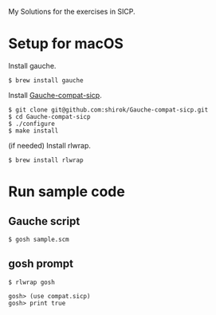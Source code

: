 My Solutions for the exercises in SICP.

# Setup for macOS
Install gauche.

```
$ brew install gauche
```

Install [Gauche-compat-sicp](https://github.com/shirok/Gauche-compat-sicp).

```
$ git clone git@github.com:shirok/Gauche-compat-sicp.git
$ cd Gauche-compat-sicp
$ ./configure
$ make install
```

(if needed) Install rlwrap.

```
$ brew install rlwrap
```

# Run sample code
## Gauche script
```
$ gosh sample.scm
```

## gosh prompt
```
$ rlwrap gosh

gosh> (use compat.sicp)
gosh> print true
```
